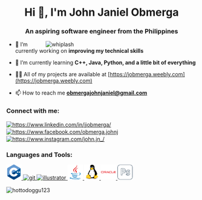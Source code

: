<h1 align="center">Hi 👋, I'm John Janiel Obmerga</h1>
<h3 align="center">An aspiring software engineer from the Philippines</h3>

<img align="right" alt="whiplash" width="400" src="https://github.com/hottodoggu123/hottodoggu123/issues/1#issue-2604648169">

- 🔭 I’m currently working on **improving my technical skills**

- 🌱 I’m currently learning **C++, Java, Python, and a little bit of everything**

- 👨‍💻 All of my projects are available at [https://jobmerga.weebly.com](https://jobmerga.weebly.com)

- 📫 How to reach me **obmergajohnjaniel@gmail.com**

<h3 align="left">Connect with me:</h3>
<p align="left">
<a href="https://www.linkedin.com/in/jjobmerga/" target="blank"><img align="center" src="https://raw.githubusercontent.com/rahuldkjain/github-profile-readme-generator/master/src/images/icons/Social/linked-in-alt.svg" alt="https://www.linkedin.com/in/jjobmerga/" height="30" width="40" /></a>
<a href="https://www.facebook.com/obmerga.johnj" target="blank"><img align="center" src="https://raw.githubusercontent.com/rahuldkjain/github-profile-readme-generator/master/src/images/icons/Social/facebook.svg" alt="https://www.facebook.com/obmerga.johnj" height="30" width="40" /></a>
<a href="https://www.instagram.com/john.jn_/" target="blank"><img align="center" src="https://raw.githubusercontent.com/rahuldkjain/github-profile-readme-generator/master/src/images/icons/Social/instagram.svg" alt="https://www.instagram.com/john.jn_/" height="30" width="40" /></a>
</p>

<h3 align="left">Languages and Tools:</h3>
<p align="left"> <a href="https://www.w3schools.com/cpp/" target="_blank" rel="noreferrer"> <img src="https://raw.githubusercontent.com/devicons/devicon/master/icons/cplusplus/cplusplus-original.svg" alt="cplusplus" width="40" height="40"/> </a> <a href="https://git-scm.com/" target="_blank" rel="noreferrer"> <img src="https://www.vectorlogo.zone/logos/git-scm/git-scm-icon.svg" alt="git" width="40" height="40"/> </a> <a href="https://www.adobe.com/in/products/illustrator.html" target="_blank" rel="noreferrer"> <img src="https://www.vectorlogo.zone/logos/adobe_illustrator/adobe_illustrator-icon.svg" alt="illustrator" width="40" height="40"/> </a> <a href="https://www.java.com" target="_blank" rel="noreferrer"> <img src="https://raw.githubusercontent.com/devicons/devicon/master/icons/java/java-original.svg" alt="java" width="40" height="40"/> </a> <a href="https://www.linux.org/" target="_blank" rel="noreferrer"> <img src="https://raw.githubusercontent.com/devicons/devicon/master/icons/linux/linux-original.svg" alt="linux" width="40" height="40"/> </a> <a href="https://www.oracle.com/" target="_blank" rel="noreferrer"> <img src="https://raw.githubusercontent.com/devicons/devicon/master/icons/oracle/oracle-original.svg" alt="oracle" width="40" height="40"/> </a> <a href="https://www.photoshop.com/en" target="_blank" rel="noreferrer"> <img src="https://raw.githubusercontent.com/devicons/devicon/master/icons/photoshop/photoshop-line.svg" alt="photoshop" width="40" height="40"/> </a> </p>

<p><img align="center" src="https://github-readme-stats.vercel.app/api/top-langs?username=hottodoggu123&show_icons=true&theme=dark&hide_border=true&locale=en&layout=compact" alt="hottodoggu123" /></p>
